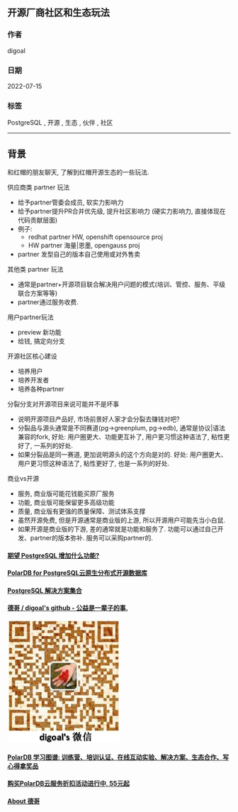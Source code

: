 ## 开源厂商社区和生态玩法    
            
### 作者            
digoal            
            
### 日期            
2022-07-15            
            
### 标签            
PostgreSQL , 开源 , 生态 , 伙伴 , 社区    
            
----            
            
## 背景   
   
和红帽的朋友聊天, 了解到红帽开源生态的一些玩法.  
    
供应商类 partner 玩法   
- 给予partner管委会成员, 软实力影响力  
- 给予partner提升PR合并优先级, 提升社区影响力 (硬实力影响力, 直接体现在代码贡献层面)  
- 例子:   
    - redhat partner HW, openshift opensource proj   
    - HW partner 海量|恩墨, opengauss proj   
- partner 发型自己的版本自己使用或对外售卖  
  
其他类 partner 玩法  
- 通常是partner+开源项目联合解决用户问题的模式(培训、管控、服务、平级联合方案等等)  
- partner通过服务收费.  
  
用户partner玩法  
- preview 新功能  
- 给钱, 搞定向分支  
  
开源社区核心建设  
- 培养用户  
- 培养开发者  
- 培养各种partner  
  
分裂分支对开源项目来说可能并不是坏事  
- 说明开源项目产品好, 市场前景好人家才会分裂去赚钱对吧?   
- 分裂品与源头通常是不同赛道(pg->greenplum, pg->edb), 通常是协议|语法兼容的fork, 好处: 用户圈更大、功能更互补了, 用户更习惯这种语法了, 粘性更好了, 一系列的好处.   
- 如果分裂品是同一赛道, 更加说明源头的这个方向是对的. 好处: 用户圈更大、用户更习惯这种语法了, 粘性更好了, 也是一系列的好处.   
  
商业vs开源  
- 服务, 商业版可能花钱能买原厂服务  
- 功能, 商业版可能保留更多高级功能  
- 质量, 商业版有更强的质量保障、测试体系支撑  
- 虽然开源免费, 但是开源通常是商业版的上游, 所以开源用户可能先当小白鼠.   
- 如果开源是商业版的下游, 差的通常就是功能和服务了. 功能可以通过自己开发、partner的版本弥补. 服务可以采购partner的.    
  
  
#### [期望 PostgreSQL 增加什么功能?](https://github.com/digoal/blog/issues/76 "269ac3d1c492e938c0191101c7238216")
  
  
#### [PolarDB for PostgreSQL云原生分布式开源数据库](https://github.com/ApsaraDB/PolarDB-for-PostgreSQL "57258f76c37864c6e6d23383d05714ea")
  
  
#### [PostgreSQL 解决方案集合](https://yq.aliyun.com/topic/118 "40cff096e9ed7122c512b35d8561d9c8")
  
  
#### [德哥 / digoal's github - 公益是一辈子的事.](https://github.com/digoal/blog/blob/master/README.md "22709685feb7cab07d30f30387f0a9ae")
  
  
![digoal's wechat](../pic/digoal_weixin.jpg "f7ad92eeba24523fd47a6e1a0e691b59")
  
  
#### [PolarDB 学习图谱: 训练营、培训认证、在线互动实验、解决方案、生态合作、写心得拿奖品](https://www.aliyun.com/database/openpolardb/activity "8642f60e04ed0c814bf9cb9677976bd4")
  
  
#### [购买PolarDB云服务折扣活动进行中, 55元起](https://www.aliyun.com/activity/new/polardb-yunparter?userCode=bsb3t4al "e0495c413bedacabb75ff1e880be465a")
  
  
#### [About 德哥](https://github.com/digoal/blog/blob/master/me/readme.md "a37735981e7704886ffd590565582dd0")
  
